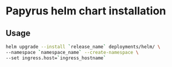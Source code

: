 # Papyrus helm chart installation

## Usage

```bash
helm upgrade --install `release_name` deployments/helm/ \
--namespace `namespace_name` --create-namespace \
--set ingress.host=`ingress_hostname`
```

